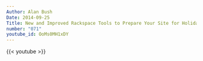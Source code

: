 ```yaml
---
Author: Alan Bush
Date: 2014-09-25
Title: New and Improved Rackspace Tools to Prepare Your Site for Holiday Shopping Traffic
number: "071"
youtube_id: OoMs0MH1xDY
---
```


{{< youtube >}}

